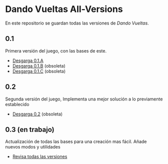 
# Dando Vueltas All-Versions

En este repositorio se guardan todas las versiones de *Dando Vueltas*.



## 0.1
Primera versión del juego, con las bases de este.
* [Desgarga 0.1.A](https://github.com/MagincianCompany/DVVersions/raw/main/All%20Versions/DV_0.1.A.zip)
* [Desgarga 0.1.B](https://github.com/MagincianCompany/DVVersions/raw/main/All%20Versions/DV_0.1.B.zip) (obsoleta)
* [Desgarga 0.1.C](https://github.com/MagincianCompany/DVVersions/raw/main/All%20Versions/DV_0.1.C.zip) (obsoleta)

## 0.2
Segunda versión del juego, Implementa una mejor solución a lo previamente establecido
* [Desgarga 0.2](https://github.com/MagincianCompany/DVVersions/raw/main/All%20Versions/DandoVueltas0.2.25.zip) (obsoleta)

## 0.3 (en trabajo)
Actualización de todas las bases para una creación mas fácil. Añade nuevos modos y utilidades

* [Revisa todas las versiones](https://github.com/MagincianCompany/DVVersions/blob/main/03.md)